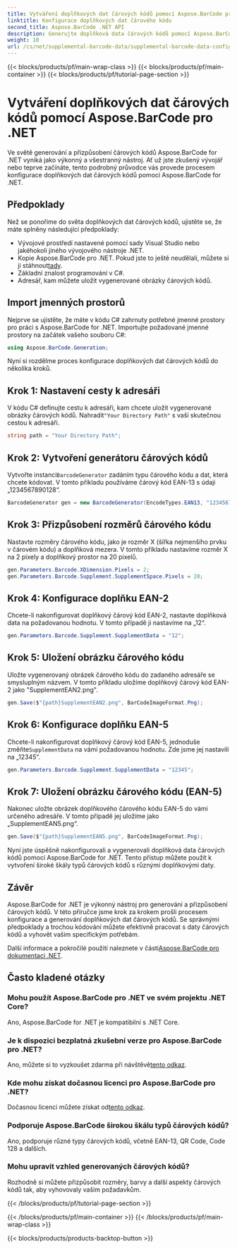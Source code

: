 ```yaml
---
title: Vytváření doplňkových dat čárových kódů pomocí Aspose.BarCode pro .NET
linktitle: Konfigurace doplňkových dat čárového kódu
second_title: Aspose.BarCode .NET API
description: Generujte doplňková data čárových kódů pomocí Aspose.BarCode pro .NET. Přizpůsobte si čárové kódy EAN-2 a EAN-5 bez námahy. Podrobný průvodce pro vývojáře .NET.
weight: 10
url: /cs/net/supplemental-barcode-data/supplemental-barcode-data-configuration/
---
```


{{< blocks/products/pf/main-wrap-class >}}
{{< blocks/products/pf/main-container >}}
{{< blocks/products/pf/tutorial-page-section >}}

# Vytváření doplňkových dat čárových kódů pomocí Aspose.BarCode pro .NET


Ve světě generování a přizpůsobení čárových kódů Aspose.BarCode for .NET vyniká jako výkonný a všestranný nástroj. Ať už jste zkušený vývojář nebo teprve začínáte, tento podrobný průvodce vás provede procesem konfigurace doplňkových dat čárových kódů pomocí Aspose.BarCode for .NET. 

## Předpoklady

Než se ponoříme do světa doplňkových dat čárových kódů, ujistěte se, že máte splněny následující předpoklady:

- Vývojové prostředí nastavené pomocí sady Visual Studio nebo jakéhokoli jiného vývojového nástroje .NET.
-  Kopie Aspose.BarCode pro .NET. Pokud jste to ještě neudělali, můžete si ji stáhnout[tady](https://releases.aspose.com/barcode/net/).
- Základní znalost programování v C#.
- Adresář, kam můžete uložit vygenerované obrázky čárových kódů.

## Import jmenných prostorů

Nejprve se ujistěte, že máte v kódu C# zahrnuty potřebné jmenné prostory pro práci s Aspose.BarCode for .NET. Importujte požadované jmenné prostory na začátek vašeho souboru C#:

```csharp
using Aspose.BarCode.Generation;
```

Nyní si rozdělme proces konfigurace doplňkových dat čárových kódů do několika kroků.

## Krok 1: Nastavení cesty k adresáři

 V kódu C# definujte cestu k adresáři, kam chcete uložit vygenerované obrázky čárových kódů. Nahradit`"Your Directory Path"` s vaší skutečnou cestou k adresáři.

```csharp
string path = "Your Directory Path";
```

## Krok 2: Vytvoření generátoru čárových kódů

 Vytvořte instanci`BarcodeGenerator` zadáním typu čárového kódu a dat, která chcete kódovat. V tomto příkladu používáme čárový kód EAN-13 s údaji „1234567890128“.

```csharp
BarcodeGenerator gen = new BarcodeGenerator(EncodeTypes.EAN13, "1234567890128");
```

## Krok 3: Přizpůsobení rozměrů čárového kódu

Nastavte rozměry čárového kódu, jako je rozměr X (šířka nejmenšího prvku v čárovém kódu) a doplňková mezera. V tomto příkladu nastavíme rozměr X na 2 pixely a doplňkový prostor na 20 pixelů.

```csharp
gen.Parameters.Barcode.XDimension.Pixels = 2;
gen.Parameters.Barcode.Supplement.SupplementSpace.Pixels = 20;
```

## Krok 4: Konfigurace doplňku EAN-2

Chcete-li nakonfigurovat doplňkový čárový kód EAN-2, nastavte doplňková data na požadovanou hodnotu. V tomto případě ji nastavíme na „12“. 

```csharp
gen.Parameters.Barcode.Supplement.SupplementData = "12";
```

## Krok 5: Uložení obrázku čárového kódu

Uložte vygenerovaný obrázek čárového kódu do zadaného adresáře se smysluplným názvem. V tomto příkladu uložíme doplňkový čárový kód EAN-2 jako "SupplementEAN2.png".

```csharp
gen.Save($"{path}SupplementEAN2.png", BarCodeImageFormat.Png);
```

## Krok 6: Konfigurace doplňku EAN-5

 Chcete-li nakonfigurovat doplňkový čárový kód EAN-5, jednoduše změňte`SupplementData` na vámi požadovanou hodnotu. Zde jsme jej nastavili na „12345“.

```csharp
gen.Parameters.Barcode.Supplement.SupplementData = "12345";
```

## Krok 7: Uložení obrázku čárového kódu (EAN-5)

Nakonec uložte obrázek doplňkového čárového kódu EAN-5 do vámi určeného adresáře. V tomto případě jej uložíme jako „SupplementEAN5.png“.

```csharp
gen.Save($"{path}SupplementEAN5.png", BarCodeImageFormat.Png);
```

Nyní jste úspěšně nakonfigurovali a vygenerovali doplňková data čárových kódů pomocí Aspose.BarCode for .NET. Tento přístup můžete použít k vytvoření široké škály typů čárových kódů s různými doplňkovými daty.

## Závěr

Aspose.BarCode for .NET je výkonný nástroj pro generování a přizpůsobení čárových kódů. V této příručce jsme krok za krokem prošli procesem konfigurace a generování doplňkových dat čárových kódů. Se správnými předpoklady a trochou kódování můžete efektivně pracovat s daty čárových kódů a vyhovět vašim specifickým potřebám.

 Další informace a pokročilé použití naleznete v části[Aspose.BarCode pro dokumentaci .NET](https://reference.aspose.com/barcode/net/).

## Často kladené otázky

### Mohu použít Aspose.BarCode pro .NET ve svém projektu .NET Core?
Ano, Aspose.BarCode for .NET je kompatibilní s .NET Core.

### Je k dispozici bezplatná zkušební verze pro Aspose.BarCode pro .NET?
 Ano, můžete si to vyzkoušet zdarma při návštěvě[tento odkaz](https://releases.aspose.com/).

### Kde mohu získat dočasnou licenci pro Aspose.BarCode pro .NET?
 Dočasnou licenci můžete získat od[tento odkaz](https://purchase.aspose.com/temporary-license/).

### Podporuje Aspose.BarCode širokou škálu typů čárových kódů?
Ano, podporuje různé typy čárových kódů, včetně EAN-13, QR Code, Code 128 a dalších.

### Mohu upravit vzhled generovaných čárových kódů?
Rozhodně si můžete přizpůsobit rozměry, barvy a další aspekty čárových kódů tak, aby vyhovovaly vašim požadavkům.

{{< /blocks/products/pf/tutorial-page-section >}}

{{< /blocks/products/pf/main-container >}}
{{< /blocks/products/pf/main-wrap-class >}}

{{< blocks/products/products-backtop-button >}}
